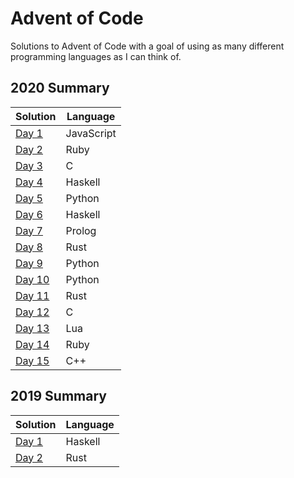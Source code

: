 # Advent of Code

Solutions to Advent of Code with a goal of using as many different programming languages as I can think of.

## 2020 Summary

| Solution                     | Language                  |
| ---------------------------- | ------------------------- |
| [Day 1](./2020/day_01.js)    | JavaScript                |
| [Day 2](./2020/day_02.rb)    | Ruby                      |
| [Day 3](./2020/day_03.c)     | C                         |
| [Day 4](./2020/day_04.hs)    | Haskell                   |
| [Day 5](./2020/day_05.py)    | Python                    |
| [Day 6](./2020/day_06.hs)    | Haskell                   |
| [Day 7](./2020/day_07.pl)    | Prolog                    |
| [Day 8](./2020/day_08.rs)    | Rust                      |
| [Day 9](./2020/day_09.py)    | Python                    |
| [Day 10](./2020/day_10.py)   | Python                    |
| [Day 11](./2020/day_11.rs)   | Rust                      |
| [Day 12](./2020/day_12.c)    | C                         |
| [Day 13](./2020/day_13.lua)  | Lua                       |
| [Day 14](./2020/day_14.rb)   | Ruby                      |
| [Day 15](./2020/day_15.cpp)  | C++                       |

## 2019 Summary

| Solution                     | Language                  |
| ---------------------------- | ------------------------- |
| [Day 1](./2019/day_01.hs)    | Haskell                   |
| [Day 2](./2019/day_02.rs)    | Rust                      |
